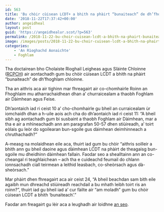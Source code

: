 ```yaml
---
id: 563
title: 'Bu chòir cùisean LCDT+ a bhith na phàirt “bunaiteach” de dh’fhoghlam chloinne'
date: '2018-11-22T17:37:42+00:00'
author: angeidheal
layout: post
guid: 'https://angeidhealur.scot/?p=563'
permalink: /2018-11-22-bu-choir-cuisean-lcdt-a-bhith-na-phairt-bunaiteach-de-dhfhoghlam-chloinne/
image: /images/posts/2018-11-22-bu-choir-cuisean-lcdt-a-bhith-na-phairt-bunaiteach-de-dhfhoghlam-chloinne.webp
categories:
    - 'An Rìoghachd Aonaichte'
    - Foghlam
---
```


Tha doctairean bho Cholaiste Rìoghail Leigheas agus Slàinte Chloinne ([RCPCH](https://www.rcpch.ac.uk/)) air aontachadh gum bu chòir cùisean LCDT a bhith na phàirt “bunaiteach” de dh’fhoghlam chloinne.

Tha an aithris aca air tighinn mar fhreagairt air co-chomhairle Roinn an Fhoghlaim mu atharrachaidhean dhan a’ churraicealam a thaobh Foghlam air Dàimhean agus Feise.

Dh’aontaich iad ri ceist 10 a’ cho-chomhairle gu bheil an curraicealam ùr iomchaidh dhan a h-uile aois ach cha do dh’aontaich iad ri ceist 11: “A bheil sibh ag aontachadh gum bi susbaint a thaobh Foghlam air Dàimhean, mar a tha e air a mhìneachadh ann am paragrafan 50-57 dhen stiùireadh, a’ toirt eòlais gu leòr do sgoilearan bun-sgoile gus dàimhean deimhinneach a chruthachadh?”

A-measg na molaidhean eile aca, thuirt iad gum bu chòir “aithris soilleir a bhith ann gu bheil daoine agus dàimhean LCDT na phàirt de theagaisg bun-sgoile mu dheidhinn dàimhean fallain. Faodar seo a shealltainn ann an co-cheangal ri teaghlaichean – ach tha e cuideachd feumail do chlann ionnsachadh ciall teirmean a leithid leasbach, co-sheòrsach agus dà-sheòrsach.”

Mar phàirt dhen fhreagairt aca air ceist 24, “A bheil beachdan sam bith eile agaibh mun dhreachd stiùireadh reachdail a bu mhath leibh toirt ris an roinn?”, thuirt iad gu bheil iad a’ cur fàilte air “am moladh” gum bu chòir cùisean LCDT a bhith ‘bunaiteach’.”

Faodar am freagairt gu lèir aca a leughadh air loidhne [an seo](https://www.rcpch.ac.uk/sites/default/files/2018-11/rcpch_response_to_consultation_on_relationships_education_relationships_and_sex_education_and_health_education_-_final.pdf).

